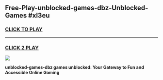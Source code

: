 
## Free-Play-unblocked-games-dbz-Unblocked-Games #xl3eu
<h3>
<a href="https://news.freeplayer.one?title=unblocked-games-dbz&ref=8M">CLICK TO PLAY</a></h3>
<hr>

<h3>
<a href="https://news.freeplayer.one?title=unblocked-games-dbz&ref=8M">CLICK 2 PLAY</a>
  
</h3>

<a href="https://news.freeplayer.one?title=unblocked-games-dbz&ref=8M"><img src="https://clearcache.store/games.png"></a>


**unblocked-games-dbz games unblocked: Your Gateway to Fun and Accessible Online Gaming**
